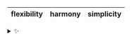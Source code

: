 | flexibility | harmony | simplicity |
| :---------: | :-----: | :--------: |

<details>
  <summary>✨</summary>
  These words are chosen at random each day. New words will appear here tomorrow morning.
</details>